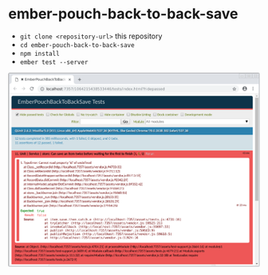 # ember-pouch-back-to-back-save

* `git clone <repository-url>` this repository
* `cd ember-pouch-back-to-back-save`
* `npm install`
* `ember test --server`

![screen capture of failing test's error message](./bug-screenshot.png)
